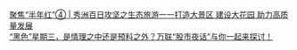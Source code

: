   
[聚焦“半年红”④ | 秀洲百日攻坚之生态旅游一一打造大景区 建设大花园 助力高质量发展](http://www.dianyue.me/archives/019/5vbyscbaqbg69h20/)  
[“黑色”星期三，是情理之中还是预料之外？万联“股市夜话”与你一起来探讨！](http://www.dianyue.me/archives/332/f6fgdy6r1xiemnqh/)